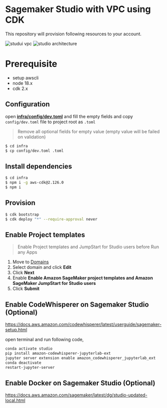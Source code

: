 # Sagemaker Studio with VPC using CDK

This repository will provision following resources to your account.

<img src="https://docs.aws.amazon.com/images/sagemaker/latest/dg/images/studio/studio-vpc-private.png" alt="studui vpc" />

<img src="https://d2908q01vomqb2.cloudfront.net/f1f836cb4ea6efb2a0b1b99f41ad8b103eff4b59/2023/12/14/ML-16046-image015.jpg" alt="studio architecture" />

# Prerequisite

- setup awscli
- node 18.x
- cdk 2.x

## Configuration

open [**infra/config/dev.toml**](/infra/config/dev.toml) and fill the empty fields
and copy `config/dev.toml` file to project root as `.toml`

> Remove all optional fields for empty value (empty value will be failed on validation)

```bash
$ cd infra
$ cp config/dev.toml .toml
```

## Install dependencies

```bash
$ cd infra
$ npm i -g aws-cdk@2.126.0
$ npm i
```

## Provision

```bash
$ cdk bootstrap
$ cdk deploy "*" --require-approval never
```

## Enable Project templates

> Enable Project templates and JumpStart for Studio users before Run any Apps

1. Move to [Domains](https://ap-northeast-2.console.aws.amazon.com/sagemaker/home?region=ap-northeast-2#/studio)
2. Select domain and click **Edit**
3. Click **Next**
4. Enable **Enable Amazon SageMaker project templates and Amazon SageMaker JumpStart for Studio users**
5. Click **Submit**

## Enable CodeWhisperer on Sagemaker Studio (Optional)

https://docs.aws.amazon.com/codewhisperer/latest/userguide/sagemaker-setup.html

open terminal and run following code,

```bash
conda activate studio
pip install amazon-codewhisperer-jupyterlab-ext
jupyter server extension enable amazon_codewhisperer_jupyterlab_ext
conda deactivate
restart-jupyter-server
```

## Enable Docker on Sagemaker Studio (Optional)

https://docs.aws.amazon.com/sagemaker/latest/dg/studio-updated-local.html
